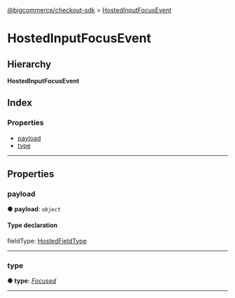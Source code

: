 [@bigcommerce/checkout-sdk](../README.md) > [HostedInputFocusEvent](../interfaces/hostedinputfocusevent.md)

# HostedInputFocusEvent

## Hierarchy

**HostedInputFocusEvent**

## Index

### Properties

* [payload](hostedinputfocusevent.md#payload)
* [type](hostedinputfocusevent.md#type)

---

## Properties

<a id="payload"></a>

###  payload

**● payload**: *`object`*

#### Type declaration

 fieldType: [HostedFieldType](../enums/hostedfieldtype.md)

___
<a id="type"></a>

###  type

**● type**: *[Focused](../enums/hostedinputeventtype.md#focused)*

___

